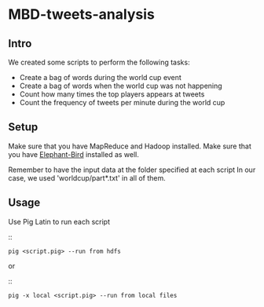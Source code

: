 # MBD-tweets-analysis

Intro
-----
  We created some scripts to perform the following tasks:
  * Create a bag of words during the world cup event
  * Create a bag of words when the world cup was not happening
  * Count how many times the top players appears at tweets
  * Count the frequency of tweets per minute during the world cup
  
Setup
-----
  Make sure that you have MapReduce and Hadoop installed.
  Make sure that you have [Elephant-Bird](https://github.com/twitter/elephant-bird) installed as well.
  
  Remember to have the input data at the folder specified at each script
  In our case, we used 'worldcup/part*.txt' in all of them.
  

Usage
---------
  Use Pig Latin to run each script

::

    pig <script.pig> --run from hdfs
    
or 

::

    pig -x local <script.pig> --run from local files
